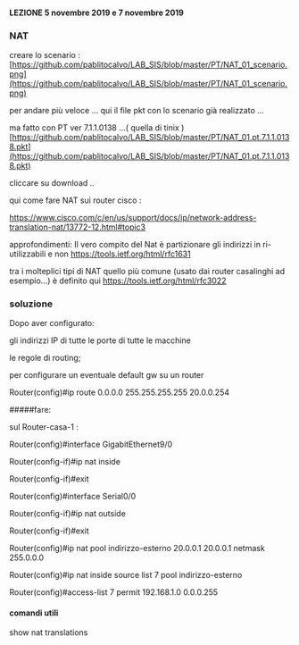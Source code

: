 #### LEZIONE  5 novembre 2019 e 7 novembre 2019

### NAT

creare lo scenario : 
[https://github.com/pablitocalvo/LAB_SIS/blob/master/PT/NAT_01_scenario.png](https://github.com/pablitocalvo/LAB_SIS/blob/master/PT/NAT_01_scenario.png)

per andare più veloce ... qui il file pkt con lo scenario già realizzato ...

ma fatto con PT ver 7.1.1.0138 ...( quella di tinix )
[https://github.com/pablitocalvo/LAB_SIS/blob/master/PT/NAT_01.pt.7.1.1.0138.pkt](https://github.com/pablitocalvo/LAB_SIS/blob/master/PT/NAT_01.pt.7.1.1.0138.pkt)

cliccare su download ..


qui come fare NAT sui router cisco :

https://www.cisco.com/c/en/us/support/docs/ip/network-address-translation-nat/13772-12.html#topic3




approfondimenti: 
Il vero compito del Nat è partizionare gli indirizzi in ri-utilizzabili e non 
https://tools.ietf.org/html/rfc1631

tra i molteplici tipi di NAT quello più comune (usato dai router casalinghi ad esempio...) è definito qui https://tools.ietf.org/html/rfc3022


### soluzione

Dopo aver configurato:

gli indirizzi IP di tutte le porte di tutte le macchine

le regole di routing;

per configurare un eventuale default gw su un router 

Router(config)#ip route 0.0.0.0 255.255.255.255 20.0.0.254


#####fare: 

sul Router-casa-1 :

Router(config)#interface GigabitEthernet9/0

Router(config-if)#ip nat inside

Router(config-if)#exit

Router(config)#interface Serial0/0

Router(config-if)#ip nat outside

Router(config-if)#exit


Router(config)#ip nat pool indirizzo-esterno 20.0.0.1 20.0.0.1 netmask 255.0.0.0



Router(config)#ip nat inside source list 7 pool indirizzo-esterno

Router(config)#access-list 7 permit 192.168.1.0 0.0.0.255


#### comandi utili

show nat translations








